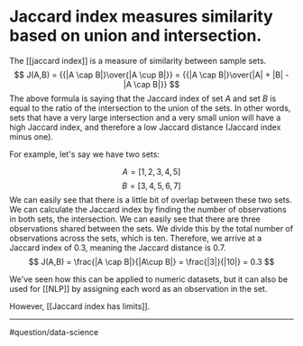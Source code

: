 # Jaccard index measures similarity based on union and intersection.
The [[jaccard index]] is a measure of similarity between sample sets.
$$
J(A,B) = {{|A \cap B|}\over{|A \cup B|}} = {{|A \cap B|}\over{|A| + |B| - |A \cap B|}}
$$
The above formula is saying that the Jaccard index of set $A$ and set $B$ is equal to the ratio of the intersection to the union of the sets. In other words, sets that have a very large intersection and a very small union will have a high Jaccard index, and therefore a low Jaccard distance (Jaccard index minus one).

For example, let's say we have two sets:

$$
A = [1,2,3,4,5]
$$
$$
B = [3,4,5,6,7]
$$
We can easily see that there is a little bit of overlap between these two sets. We can calculate the Jaccard index by finding the number of observations in both sets, the intersection. We can easily see that there are three observations shared between the sets. We divide this by the total number of observations across the sets, which is ten. Therefore, we arrive at a Jaccard index of 0.3, meaning the Jaccard distance is 0.7. 
$$
J(A,B) = \frac{|A  \cap  B|}{|A\cup B|} = \frac{|3|}{|10|} = 0.3
$$

We've seen how this can be applied to numeric datasets, but it can also be used for [[NLP]] by assigning each word as an observation in the set.

However, [[Jaccard index has limits]]. 

---
#question/data-science 